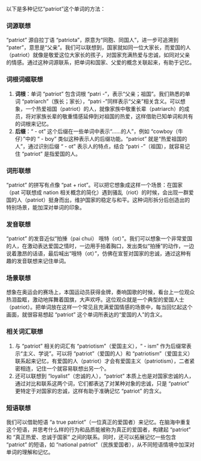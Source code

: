 以下是多种记忆“patriot”这个单词的方法：

### 词源联想
“patriot” 源自拉丁语 “patriota”，原意为“同胞、同国人”，进一步可追溯到 “pater”，意思是“父亲”。我们可以联想到，国家就如同一位大家长，而爱国的人（patriot）就像是敬爱这位大家长的孩子，对国家充满热爱与忠诚，如同对父亲的情感。通过这种词源联系，把单词和国家、父爱的概念关联起来，有助于记忆。

### 词根词缀联想
1. **词根**：单词 “patriot” 包含词根 “patri -”，表示“父亲；祖国”。我们熟悉的单词 “patriarch”（族长；家长），“patri -”同样表示“父亲”相关含义。可以想象，一个热爱祖国（patriot）的人，就像家族中敬重长辈（patriarch）的成员，将对家族长辈的敬重情感延伸到对祖国的热爱，这样借助已知单词和共有的词根来记忆。
2. **后缀**：“ - ot” 这个后缀在一些单词中表示“……的人”，例如 “cowboy（牛仔）”中的 “ - boy” 类似这种表示人的后缀功能。“patriot” 就是“热爱祖国的人”，通过识别后缀 “ - ot” 表示人的特点，结合 “patri -”（祖国），就容易记住 “patriot” 是指爱国的人。

### 词形联想
“patriot” 的拼写有点像 “pat + riot”。可以把它想象成这样一个场景：在国家（pat 可联想成 nation 相关概念的简化）遇到骚乱（riot）的时候，会出现一群爱国的人（patriot）挺身而出，维护国家的稳定与和平。这种词形拆分后创造出的特别场景，能加深对单词的印象。

### 发音联想
“patriot” 的发音近似“拍捶（pai chui） 哦特（ot）”。我们可以想象一个非常爱国的人，在激动表达爱国之情时，一边用手拍着胸口，发出类似“拍捶”的动作，一边说着激昂的话语，最后喊出“哦特（ot）”，仿佛在宣誓对国家的忠诚，通过这种有趣的发音联想来记住单词。

### 场景联想
想象在奥运会的赛场上，本国运动员获得金牌，奏响国歌的时候，看台上一位观众热泪盈眶，激动地挥舞着国旗，大声欢呼。这位观众就是一个典型的爱国人士（patriot）。把单词放在这样一个常见且充满爱国情感的场景中，每当回忆起这个画面，就很容易想起 “patriot” 这个单词所表达的“爱国的人”的含义。

### 相关词汇联想
1. 与 “patriot” 相关的词汇有 “patriotism”（爱国主义），“ - ism” 作为后缀常表示“主义、学说”。可以将 “patriot”（爱国的人）和 “patriotism”（爱国主义）联系起来记忆，有爱国的人（patriot）才会有爱国主义（patriotism），二者紧密相连，记住一个就容易联想出另一个。
2. 还可以联想到 “loyalist”（忠诚的人），“patriot” 本质上也是对国家忠诚的人，通过对比和联系这两个词，它们都表达了对某种对象的忠诚，只是 “patriot” 更特定于对国家的忠诚，这样有助于准确记忆 “patriot” 的含义。

### 短语联想
我们可以借助短语 “a true patriot”（一位真正的爱国者）来记忆。在脑海中重复这个短语，并思考什么样的行为和品质能被称为真正的爱国者，构建起 “patriot” 和 “真正热爱、忠诚于国家” 之间的联系。同时，还可以拓展记忆一些包含 “patriot” 的短语，如 “national patriot”（民族爱国者），从不同短语情境中加深对单词的理解和记忆。 